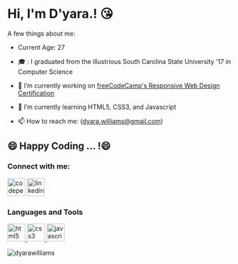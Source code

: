 # Hi, I'm D'yara.! :kissing_heart:

<!--
**dyarawilliams/dyarawilliams** is a ✨ _special_ ✨ repository because its `README.md` (this file) appears on your GitHub profile.

- 👯 I’m looking to collaborate on ...
- 🤔 I’m looking for help with ...
- 💬 Ask me about ...
-->
A few things about me:

- Current Age:  27
- :mortar_board: : I graduated from the illustrious South Carolina State University '17 in Computer Science

- 🔭 I’m currently working on [freeCodeCamp's Responsive Web Design Certification](https://www.freecodecamp.org/learn/responsive-web-design/responsive-web-design-projects/)
- 🌱 I’m currently learning HTML5, CSS3, and Javascript

- 📫 How to reach me: (dyara.williams@gmail.com)

## 😄 Happy Coding ... !😄

### Connect with me: 

[<img src='https://cdn.jsdelivr.net/npm/simple-icons@3.0.1/icons/codepen.svg' alt='codepen' height='40'>](https://codepen.io/dyarawilliams) [<img src='https://cdn.jsdelivr.net/npm/simple-icons@3.0.1/icons/linkedin.svg' alt='linkedin' height='40'>](https://www.linkedin.com/in/https://www.linkedin.com/in/dyara-williams//)

### Languages and Tools
<p align="left"> <a href="https://www.w3.org/html/" target="_blank"> <img src="https://devicons.github.io/devicon/devicon.git/icons/html5/html5-original-wordmark.svg" alt="html5" width="40" height="40"/> </a> <a href="https://www.w3schools.com/css/" target="_blank"> <img src="https://devicons.github.io/devicon/devicon.git/icons/css3/css3-original-wordmark.svg" alt="css3" width="40" height="40"/> </a> <a href="https://developer.mozilla.org/en-US/docs/Web/JavaScript" target="_blank"> <img src="https://devicons.github.io/devicon/devicon.git/icons/javascript/javascript-original.svg" alt="javascript" width="40" height="40"/> </a> </p>

<p align="left"> <img src="https://komarev.com/ghpvc/?username=dyarawilliams&label=Profile%20views&color=0e75b6&style=flat" alt="dyarawilliams" /> </p>
